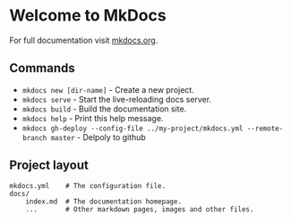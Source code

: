 # Welcome to MkDocs

For full documentation visit [mkdocs.org](https://mkdocs.org).

## Commands

* `mkdocs new [dir-name]` - Create a new project.
* `mkdocs serve` - Start the live-reloading docs server.
* `mkdocs build` - Build the documentation site.
* `mkdocs help` - Print this help message.
* `mkdocs gh-deploy --config-file ../my-project/mkdocs.yml --remote-branch master` - Delpoly to github

## Project layout

    mkdocs.yml    # The configuration file.
    docs/
        index.md  # The documentation homepage.
        ...       # Other markdown pages, images and other files.
